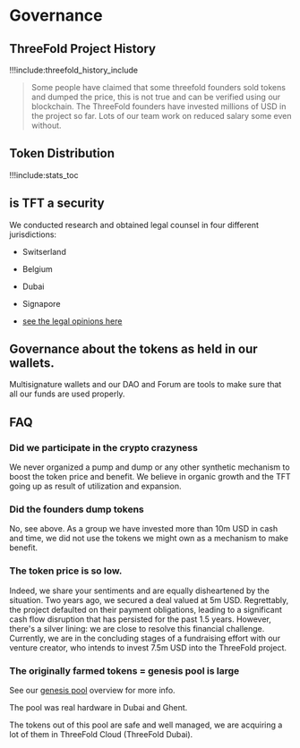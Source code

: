 # Governance

## ThreeFold Project History

!!!include:threefold_history_include

> Some people have claimed that some threefold founders sold tokens and dumped the price, this is not true and can be verified using our blockchain. The ThreeFold founders have invested millions of USD in the project so far. Lots of our team work on reduced salary some even without.

## Token Distribution

!!!include:stats_toc

## is TFT a security

We conducted research and obtained legal counsel in four different jurisdictions:

- Switserland
- Belgium
- Dubai
- Signapore

- [see the legal opinions here](https://drive.google.com/file/d/1kNu2cFjMkgqdadrOOQTTC5FPAM4OgKEb/view?usp=drive_link)

## Governance about the tokens as held in our wallets.

Multisignature wallets and our DAO and Forum are tools to make sure that all our funds are used properly.


## FAQ

### Did we participate in the crypto crazyness

We never organized a pump and dump or any other synthetic mechanism to boost the token price and benefit.
We believe in organic growth and the TFT going up as result of utilization and expansion.

### Did the founders dump tokens

No, see above. As a group we have invested more than 10m USD in cash and time, we did not use the tokens we might own as a mechanism to make benefit.

### The token price is so low.

Indeed, we share your sentiments and are equally disheartened by the situation. Two years ago, we secured a deal valued at 5m USD. Regrettably, the project defaulted on their payment obligations, leading to a significant cash flow disruption that has persisted for the past 1.5 years. However, there's a silver lining: we are close to resolve this financial challenge. Currently, we are in the concluding stages of a fundraising effort with our venture creator, who intends to invest 7.5m USD into the ThreeFold project.

### The originally farmed tokens = genesis pool is large

See our [genesis pool](genesis_pool) overview for more info.

The pool was real hardware in Dubai and Ghent.

The tokens out of this pool are safe and well managed, we are acquiring a lot of them in ThreeFold Cloud (ThreeFold Dubai).




